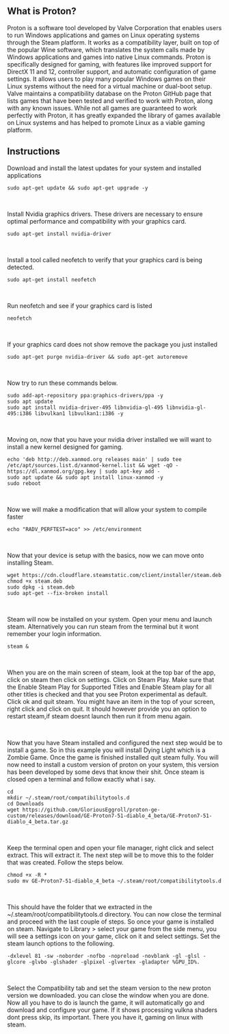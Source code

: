 ## What is Proton?
Proton is a software tool developed by Valve Corporation that enables users to run Windows applications and games on Linux operating systems through the Steam platform. It works as a compatibility layer, built on top of the popular Wine software, which translates the system calls made by Windows applications and games into native Linux commands. Proton is specifically designed for gaming, with features like improved support for DirectX 11 and 12, controller support, and automatic configuration of game settings. It allows users to play many popular Windows games on their Linux systems without the need for a virtual machine or dual-boot setup. Valve maintains a compatibility database on the Proton GitHub page that lists games that have been tested and verified to work with Proton, along with any known issues. While not all games are guaranteed to work perfectly with Proton, it has greatly expanded the library of games available on Linux systems and has helped to promote Linux as a viable gaming platform.

## Instructions
Download and install the latest updates for your system and installed applications
```
sudo apt-get update && sudo apt-get upgrade -y
```

<br>

Install Nvidia graphics drivers. These drivers are necessary to ensure optimal performance and compatibility with your graphics card.
```
sudo apt-get install nvidia-driver
```

<br>

Install a tool called neofetch to verify that your graphics card is being detected.
```
sudo apt-get install neofetch
```

<br>

Run neofetch and see if your graphics card is listed
```
neofetch
```

<br>

If your graphics card does not show remove the package you just installed
```
sudo apt-get purge nvidia-driver && sudo apt-get autoremove
```

<br>

Now try to run these commands below.
```
sudo add-apt-repository ppa:graphics-drivers/ppa -y
sudo apt update
sudo apt install nvidia-driver-495 libnvidia-gl-495 libnvidia-gl-495:i386 libvulkan1 libvulkan1:i386 -y
```

<br>

Moving on, now that you have your nvidia driver installed we will want to install a new kernel designed for gaming.
```
echo 'deb http://deb.xanmod.org releases main' | sudo tee /etc/apt/sources.list.d/xanmod-kernel.list && wget -qO - https://dl.xanmod.org/gpg.key | sudo apt-key add -
sudo apt update && sudo apt install linux-xanmod -y
sudo reboot
```

<br>

Now we will make a modification that will allow your system to compile faster
```
echo "RADV_PERFTEST=aco" >> /etc/environment
```

<br>

Now that your device is setup with the basics, now we can move onto installing Steam.
```
wget https://cdn.cloudflare.steamstatic.com/client/installer/steam.deb
chmod +x steam.deb
sudo dpkg -i steam.deb
sudo apt-get --fix-broken install
```

<br>

Steam will now be installed on your system. Open your menu and launch steam. Alternatively you can run steam from the terminal but it wont remember your login information.
```
steam &
```

<br>

When you are on the main screen of steam, look at the top bar of the app, click on steam then click on settings. Click on Steam Play. Make sure that the Enable Steam Play for Supported Titles and Enable Steam play for all other titles is checked and that you see Proton experimental as default. Click ok and quit steam. You might have an item in the top of your screen, right click and click on quit. It should however provide you an option to restart steam,if steam doesnt launch then run it from menu again.

<br>

Now that you have Steam installed and configured the next step would be to install a game. So in this example you will install Dying Light which is a Zombie Game. Once the game is finished installed quit steam fully. You will now need to install a custom version of proton on your system, this version has been developed by some devs that know their shit. Once steam is closed open a terminal and follow exactly what i say.
```
cd
mkdir ~/.steam/root/compatibilitytools.d
cd Downloads
wget https://github.com/GloriousEggroll/proton-ge-custom/releases/download/GE-Proton7-51-diablo_4_beta/GE-Proton7-51-diablo_4_beta.tar.gz
```

<br>

Keep the terminal open and open your file manager, right click and select extract. This will extract it. The next step will be to move this to the folder that was created. Follow the steps below.
```
chmod +x -R *
sudo mv GE-Proton7-51-diablo_4_beta ~/.steam/root/compatibilitytools.d
```

<br> 

This should have the folder that we extracted in the ~/.steam/root/compatibilitytools.d directory. You can now close the terminal and proceed with the last couple of steps. So once your game is installed on steam. Navigate to Library > select your game from the side menu, you will see a settings icon on your game, click on it and select settings. Set the steam launch options to the following.
```
-dxlevel 81 -sw -noborder -nofbo -nopreload -novblank -gl -glsl -glcore -glvbo -glshader -glpixel -glvertex -gladapter %GPU_ID%. 
```

<br>

Select the Compatibility tab and set the steam version to the new proton version we downloaded. you can close the window when you are done. Now all you have to do is launch the game, it will automatically go and download and configure your game. If it shows processing vulkna shaders dont press skip, its important. There you have it, gaming on linux with steam. 

